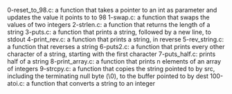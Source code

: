 0-reset_to_98.c: a function that takes a pointer to an int as parameter and updates the value it points to to 98
1-swap.c: a function that swaps the values of two integers
2-strlen.c: a function that returns the length of a string
3-puts.c: a function that prints a string, followed by a new line, to stdout
4-print_rev.c: a function that prints a string, in reverse
5-rev_string.c: a function that reverses a string
6-puts2.c: a function that prints every other character of a string, starting with the first character
7-puts_half.c: prints half of a string
8-print_array.c: a function that prints n elements of an array of integers
9-strcpy.c: a function that copies the string pointed to by src, including the terminating null byte (\0), to the buffer pointed to by dest
100-atoi.c: a function that converts a string to an integer

